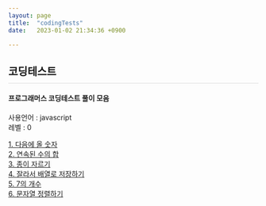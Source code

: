```yaml
---
layout: page
title:  "codingTests"
date:   2023-01-02 21:34:36 +0900

---
```



<h2 style="border-bottom:1px solid #dcdcdc; padding-bottom:10px;">코딩테스트</h2>
<h4>프로그래머스 코딩테스트 풀이 모음</h4>



사용언어 : javascript<br />
레벨 : 0 <br/>

<a href="/2023/01/08/javascript-01.html">1. 다음에 올 숫자</a><br />
<a href="/2023/01/15/javascript-02.html">2. 연속된 수의 합</a><br />
<a href="/2023/01/15/javascript-02.html">3. 종이 자르기</a><br />
<a href="/2023/01/15/javascript-02.html">4. 잘라서 배열로 저장하기</a><br />
<a href="/2023/01/15/javascript-02.html">5. 7의 개수</a><br />
<a href="/2023/01/15/javascript-02.html">6. 문자열 정렬하기</a><br />
